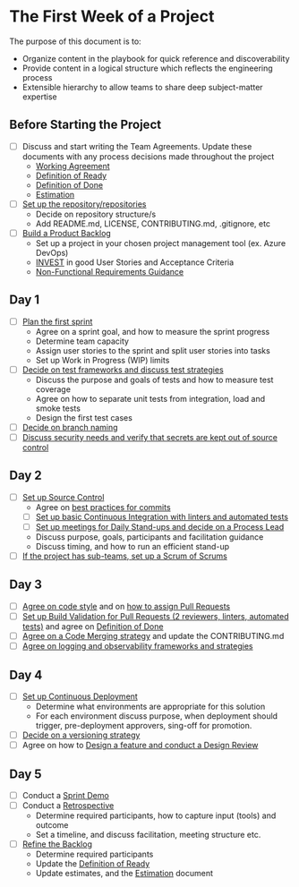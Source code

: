 # The First Week of a Project

The purpose of this document is to:

- Organize content in the playbook for quick reference and discoverability
- Provide content in a logical structure which reflects the engineering process
- Extensible hierarchy to allow teams to share deep subject-matter expertise


## Before Starting the Project

- [ ] Discuss and start writing the Team Agreements. Update these documents with any process decisions made throughout the project
  - [Working Agreement](agile-development/team-agreements/working-agreement.md)
  - [Definition of Ready](agile-development/team-agreements/definition-of-ready.md)
  - [Definition of Done](agile-development/team-agreements/definition-of-done.md)
  - [Estimation](agile-development/ceremonies.md#estimation)
- [ ] [Set up the repository/repositories](source-control/README.md#creating-a-new-repository)
  - Decide on repository structure/s
  - Add README.md, LICENSE, CONTRIBUTING.md, .gitignore, etc
- [ ] [Build a Product Backlog](agile-development/advanced-topics/backlog-management)
  - Set up a project in your chosen project management tool (ex. Azure DevOps)
  - [INVEST](https://en.wikipedia.org/wiki/INVEST_(mnemonic)) in good User Stories and Acceptance Criteria
  - [Non-Functional Requirements Guidance](design/design-patterns/non-functional-requirements-capture-guide.md)

## Day 1

- [ ] [Plan the first sprint](agile-development/ceremonies.md#sprint-planning)
  - Agree on a sprint goal, and how to measure the sprint progress
  - Determine team capacity
  - Assign user stories to the sprint and split user stories into tasks
  - Set up Work in Progress (WIP) limits
- [ ] [Decide on test frameworks and discuss test strategies](automated-testing/README.md)
  - Discuss the purpose and goals of tests and how to measure test coverage
  - Agree on how to separate unit tests from integration, load and smoke tests
  - Design the first test cases
- [ ] [Decide on branch naming](source-control/naming-branches.md)
- [ ] [Discuss security needs and verify that secrets are kept out of source control](./CI-CD/dev-sec-ops/secrets-management/README.md)

## Day 2

- [ ] [Set up Source Control](source-control/README.md)
  - Agree on [best practices for commits](source-control/git-guidance/README.md#commit-best-practices)
  - [ ] [Set up basic Continuous Integration with linters and automated tests](./CI-CD/continuous-integration.md)
  - [ ] [Set up meetings for Daily Stand-ups and decide on a Process Lead](agile-development/ceremonies.md#stand-up)
  - Discuss purpose, goals, participants and facilitation guidance
  - Discuss timing, and how to run an efficient stand-up
- [ ] [If the project has sub-teams, set up a Scrum of Scrums](agile-development/advanced-topics/effective-organization/scrum-of-scrums.md)

## Day 3

- [ ] [Agree on code style](code-reviews/README.md) and on [how to assign Pull Requests](code-reviews/pull-requests.md)
- [ ] [Set up Build Validation for Pull Requests (2 reviewers, linters, automated tests)](code-reviews/README.md) and agree on [Definition of Done](agile-development/team-agreements/definition-of-done.md)
- [ ] [Agree on a Code Merging strategy](source-control/merge-strategies.md) and update the CONTRIBUTING.md
- [ ] [Agree on logging and observability frameworks and strategies](observability/README.md)

## Day 4

- [ ] [Set up Continuous Deployment](./CI-CD/continuous-delivery.md)
  - Determine what environments are appropriate for this solution
  - For each environment discuss purpose, when deployment should trigger, pre-deployment approvers, sing-off for promotion.
- [ ] [Decide on a versioning strategy](source-control/component-versioning.md)
- [ ] Agree on how to [Design a feature and conduct a Design Review](design/design-reviews/README.md)

## Day 5

- [ ] Conduct a [Sprint Demo](agile-development/ceremonies.md#sprint-demo)
- [ ] Conduct a [Retrospective](agile-development/ceremonies.md#retrospectives)
  - Determine required participants, how to capture input (tools) and outcome
  - Set a timeline, and discuss facilitation, meeting structure etc.
- [ ] [Refine the Backlog](agile-development/advanced-topics/backlog-management)
  - Determine required participants
  - Update the [Definition of Ready](agile-development/team-agreements/definition-of-ready.md)
  - Update estimates, and the [Estimation](agile-development/ceremonies.md#estimation) document
